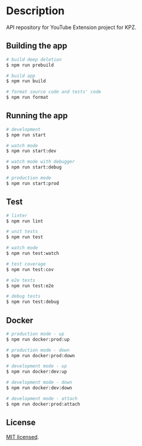 # Description

API repository for YouTube Extension project for KPZ. 

## Building the app

```bash
# build deep deletion 
$ npm run prebuild

# build app 
$ npm run build

# format source code and tests' code
$ npm run format
```

## Running the app

```bash
# development
$ npm run start

# watch mode
$ npm run start:dev

# watch mode with debugger
$ npm run start:debug

# production mode
$ npm run start:prod
```

## Test

```bash
# linter
$ npm run lint

# unit tests
$ npm run test

# watch mode
$ npm run test:watch

# test coverage
$ npm run test:cov

# e2e tests
$ npm run test:e2e

# debug tests
$ npm run test:debug
```

## Docker

```bash
# production mode - up
$ npm run docker:prod:up

# production mode - down
$ npm run docker:prod:down

# development mode - up
$ npm run docker:dev:up

# development mode - down
$ npm run docker:dev:down

# development mode - attach
$ npm run docker:prod:attach
```

## License

[MIT licensed](LICENSE).
